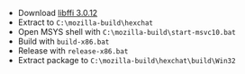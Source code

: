  * Download [libffi 3.0.12](ftp://sourceware.org/pub/libffi/libffi-3.0.12.tar.gz)
 * Extract to `C:\mozilla-build\hexchat`
 * Open MSYS shell with `C:\mozilla-build\start-msvc10.bat`
 * Build with `build-x86.bat`
 * Release with `release-x86.bat`
 * Extract package to `C:\mozilla-build\hexchat\build\Win32`
